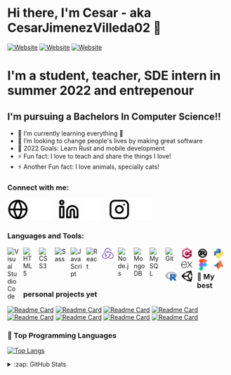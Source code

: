 # Hi there, I'm Cesar - aka CesarJimenezVilleda02 👋 

[![Website](https://img.shields.io/website?label=buhocode.com&style=for-the-badge&url=https%3A%2F%2Fcodestackr.com)](https://buhocode.com)
[![Website](https://img.shields.io/website?label=cesarjimenez.netlify.app/&style=for-the-badge&url=https%3A%2F%2Fcodestackr.com)](https://cesarjimenez.netlify.app/)
[![Website](https://img.shields.io/website?label=CoolVideogame&style=for-the-badge&url=https%3A%2F%2Fcodestackr.com)](https://alien-slayer.netlify.app/)

# I'm a student, teacher, SDE intern in summer 2022 and entrepenour
## I'm pursuing a Bachelors In Computer Science!!

- 🌱 I’m currently learning everything 🤣
- 👯 I’m looking to change people's lives by making great software
- 🥅 2022 Goals: Learn Rust and mobile development
- ⚡ Fun fact: I love to teach and share the things I love!
- ⚡ Another Fun fact: I love animals, specially cats!

### Connect with me:

[![website](./img/globe-light.svg)](https://buhocode.com/)
[![website](./img/globe-dark.svg)](https://buhocode.com/)
&nbsp;&nbsp;
[![website](./img/linkedin-light.svg)](https://www.linkedin.com/in/pablo-c%C3%A9sar-jim%C3%A9nez-villeda-softwaredeveloper#gh-light-mode-only)
[![website](./img/linkedin-dark.svg)](https://www.linkedin.com/in/pablo-c%C3%A9sar-jim%C3%A9nez-villeda-softwaredeveloper#gh-dark-mode-only)
&nbsp;&nbsp;
[![website](./img/instagram-light.svg)](https://www.instagram.com/cesarjimenez6163#gh-light-mode-only)
[![website](./img/instagram-dark.svg)](https://www.instagram.com/cesarjimenez6163#gh-dark-mode-only)

### Languages and Tools:

[<img align="left" alt="Visual Studio Code" width="26px" src="https://cdn.jsdelivr.net/gh/devicons/devicon/icons/vscode/vscode-original.svg" style="padding-right:10px;" />][webdevplaylist]
[<img align="left" alt="HTML5" width="26px" src="https://cdn.jsdelivr.net/gh/devicons/devicon/icons/html5/html5-original.svg" style="padding-right:10px;" />][webdevplaylist]
[<img align="left" alt="CSS3" width="26px" src="https://cdn.jsdelivr.net/gh/devicons/devicon/icons/css3/css3-original.svg" style="padding-right:10px;" />][cssplaylist]
[<img align="left" alt="Sass" width="26px" src="https://cdn.jsdelivr.net/gh/devicons/devicon/icons/sass/sass-original.svg" style="padding-right:10px;" />][cssplaylist]
[<img align="left" alt="JavaScript" width="26px" src="https://cdn.jsdelivr.net/gh/devicons/devicon/icons/javascript/javascript-original.svg" style="padding-right:10px;" />][jsplaylist]
[<img align="left" alt="React" width="26px" src="https://cdn.jsdelivr.net/gh/devicons/devicon/icons/react/react-original.svg" style="padding-right:10px;" />][reactplaylist]
[<img align="left" alt="React" width="26px" src="https://github.com/devicons/devicon/blob/v2.14.0/icons/redux/redux-original.svg" style="padding-right:10px;" />][reactplaylist]
[<img align="left" alt="Node.js" width="26px" src="https://cdn.jsdelivr.net/gh/devicons/devicon/icons/nodejs/nodejs-original.svg" style="padding-right:10px;" />][webdevplaylist]
[<img align="left" alt="MongoDB" width="26px" src="https://cdn.jsdelivr.net/gh/devicons/devicon/icons/mongodb/mongodb-original.svg" style="padding-right:10px;" />][webdevplaylist]
[<img align="left" alt="MySQL" width="26px" src="https://cdn.jsdelivr.net/gh/devicons/devicon/icons/mysql/mysql-original.svg" style="padding-right:10px;" />][webdevplaylist]
[<img align="left" alt="Git" width="26px" src="https://cdn.jsdelivr.net/gh/devicons/devicon/icons/git/git-original.svg" style="padding-right:10px;" />][webdevplaylist]
[<img align="left" alt="Git" width="26px" src="https://github.com/devicons/devicon/blob/v2.14.0/icons/cplusplus/cplusplus-original.svg" style="padding-right:10px;" />][webdevplaylist]
[<img align="left" alt="Git" width="26px" src="https://github.com/devicons/devicon/blob/v2.14.0/icons/rust/rust-plain.svg" style="padding-right:10px;" />][webdevplaylist]
[<img align="left" alt="Git" width="26px" src="https://github.com/devicons/devicon/blob/v2.14.0/icons/python/python-original.svg" style="padding-right:10px;" />][webdevplaylist]
[<img align="left" alt="Git" width="26px" src="https://github.com/devicons/devicon/blob/v2.14.0/icons/express/express-original.svg" style="padding-right:10px;" />][webdevplaylist]
[<img align="left" alt="Git" width="26px" src="https://github.com/devicons/devicon/blob/v2.14.0/icons/figma/figma-original.svg" style="padding-right:10px;" />][webdevplaylist]
[<img align="left" alt="Git" width="26px" src="https://github.com/devicons/devicon/blob/v2.14.0/icons/matlab/matlab-original.svg" style="padding-right:10px;" />][webdevplaylist]
[<img align="left" alt="Git" width="26px" src="https://github.com/devicons/devicon/blob/v2.14.0/icons/r/r-original.svg" style="padding-right:10px;" />][webdevplaylist]
[<img align="left" alt="Git" width="26px" src="https://github.com/devicons/devicon/blob/v2.14.0/icons/unity/unity-original.svg" style="padding-right:10px;" />][webdevplaylist]

<br />
<br />

### 📕 My best personal projects yet

[![Readme Card](https://github-readme-stats.vercel.app/api/pin/?username=CesarJimenezVilleda02&repo=Natours-Server-side-rendered-website)](https://github.com/anuraghazra/github-readme-stats)
[![Readme Card](https://github-readme-stats.vercel.app/api/pin/?username=CesarJimenezVilleda02&repo=mapty)](https://github.com/anuraghazra/github-readme-stats)
[![Readme Card](https://github-readme-stats.vercel.app/api/pin/?username=CesarJimenezVilleda02&repo=crown-clothin-contextAPI)](https://github.com/anuraghazra/github-readme-stats)
[![Readme Card](https://github-readme-stats.vercel.app/api/pin/?username=CesarJimenezVilleda02&repo=blog-antropologiadelcuerpo)](https://github.com/anuraghazra/github-readme-stats)
[![Readme Card](https://github-readme-stats.vercel.app/api/pin/?username=CesarJimenezVilleda02&repo=code-med-node-server)](https://github.com/anuraghazra/github-readme-stats)
[![Readme Card](https://github-readme-stats.vercel.app/api/pin/?username=CesarJimenezVilleda02&repo=COVID-19-variants-analysis)](https://github.com/anuraghazra/github-readme-stats)
[![Readme Card](https://github-readme-stats.vercel.app/api/pin/?username=CesarJimenezVilleda02&repo=Lorentz-Force-Simulator)](https://github.com/anuraghazra/github-readme-stats)
[![Readme Card](https://github-readme-stats.vercel.app/api/pin/?username=CesarJimenezVilleda02&repo=forkify)](https://github.com/anuraghazra/github-readme-stats)

### 📕 Top Programming Languages
[![Top Langs](https://github-readme-stats.vercel.app/api/top-langs/?username=CesarJimenezVilleda02&layout=compact)](https://github.com/anuraghazra/github-readme-stats)

<details>
  <summary>:zap: GitHub Stats</summary>

  <img align="left" alt="codeSTACKr's GitHub Stats" src="https://github-readme-stats.vercel.app/api?username=CesarJimenezVilleda02&show_icons=true&hide_border=false&title_color=ff652f&icon_color=FFE400&bg_color=09131B&text_color=ffffff&border_color=0c1a25" />

</details>


[website]: https://codeSTACKr.com
[course]: http://vsCodeHero.com
[twitter]: https://twitter.com/codeSTACKr
[youtube]: https://youtube.com/codeSTACKr
[instagram]: https://instagram.com/codeSTACKr
[linkedin]: https://linkedin.com/in/codeSTACKr
[webdevplaylist]: https://www.youtube.com/playlist?list=PLkwxH9e_vrAJ0WbEsFA9W3I1W-g_BTsbt
[jsplaylist]: https://www.youtube.com/playlist?list=PLkwxH9e_vrALRJKu7wfXby3MKeflhTu6B
[cssplaylist]: https://www.youtube.com/playlist?list=PLkwxH9e_vrALSdvZuEh6gqQdmDoDIoqz4
[reactplaylist]: https://www.youtube.com/playlist?list=PLkwxH9e_vrAK4TdffpxKY3QGyHCpxFcQ0
